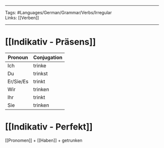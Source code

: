 ___
Tags: #Languages/German/Grammar/Verbs/Irregular  
Links: [[Verben]]
___
# [[Indikativ - Präsens]]
Pronoun|Conjugation
------------ | ------------
Ich | trinke
Du | trinkst
Er/Sie/Es | trinkt
Wir | trinken
Ihr | trinkt
Sie | trinken


# [[Indikativ - Perfekt]]
[[Pronomen]] + [[Haben]] + getrunken